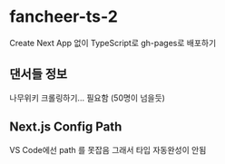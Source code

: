 # fancheer-ts-2

Create Next App 없이 TypeScript로 gh-pages로 배포하기

## 댄서들 정보

나무위키 크롤링하기... 필요함 (50명이 넘을듯)

## Next.js Config Path

VS Code에선 path 를 못잡음 그래서 타입 자동완성이 안됨